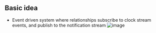 ## Basic idea
- Event driven system where relationships subscribe to clock stream events, and publish to the notification stream
![image](https://github.com/user-attachments/assets/3c284c2e-18ad-444e-9e12-407ad07fbcec)
